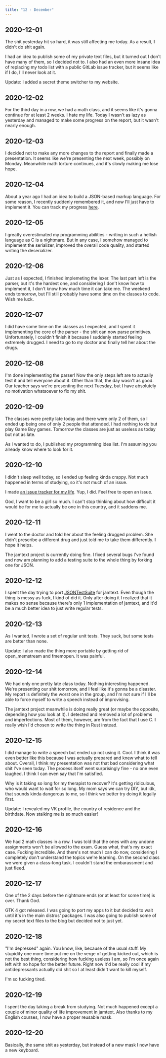 ```yaml
---
title: "12 - December"
---
```


## 2020-12-01

The shit yesterday hit so hard, it was still affecting me today. As a
result, I didn't do shit again.

I had an idea to publish some of my private text files, but it turned
out I don't have many of them, so I decided not to. I also had an even
more insane idea of replacing my todo list with a public GitLab issue
tracker, but it seems like if I do, I'll never look at it.

Update: I added a secret theme switcher to my website.

## 2020-12-02

For the third day in a row, we had a math class, and it seems like
it's gonna continue for at least 2 weeks. I hate my life. Today I
wasn't as lazy as yesterday and managed to make some progress on the
report, but it wasn't nearly enough.

## 2020-12-03

I decided not to make any more changes to the report and finally made
a presentation. It seems like we're presenting the next week, possibly
on Monday. Meanwhile math torture continues, and it's slowly making me
lose hope.

## 2020-12-04

About a year ago I had an idea to build a JSON-based markup language.
For some reason, I recently suddenly remembered it, and now I'll just
have to implement it. You can track my progress [here].

[here]: https://gitlab.com/kirbykevinson/jamtext/

## 2020-12-05

I greatly overestimated my programming abilities - writing in such a
hellish language as C is a nightmare. But in any case, I somehow
managed to implement the serializer, improved the overall code
quality, and started writing the deserializer.

## 2020-12-06

Just as I expected, I finished implemeting the lexer. The last part
left is the parser, but it's the hardest one, and considering I don't
know how to implement it, I don't know how much time it can take me.
The weekend ends tomorrow, but I'll still probably have some time on
the classes to code. Wish me luck.

## 2020-12-07

I did have some time on the classes as I expected, and I spent it
implementing the core of the parser - the shit can now parse
primitives. Unfortunately, I couldn't finish it because I suddenly
started feeling extremely drugged. I need to go to my doctor and
finally tell her about the drugs.

## 2020-12-08

I'm done implementing the parser! Now the only steps left are to
actually test it and tell everyone about it. Other than that, the day
wasn't as good. Our teacher says we're presenting the next Tuesday,
but I have absolutely no motivation whatsoever to fix my shit.

## 2020-12-09

The classes were pretty late today and there were only 2 of them, so I
ended up being one of only 2 people that attended. I had nothing to do
but play Game Boy games. Tomorrow the classes are just as useless as
today but not as late.

As I wanted to do, I published my programming idea list. I'm assuming
you already know where to look for it.

## 2020-12-10

I didn't sleep well today, so I ended up feeling kinda crappy. Not
much happened in terms of studying, so it's not much of an issue.

I made [an issue tracker for my life]. Yup, I did. Feel free to open
an issue.

[an issue tracker for my life]: https://gitlab.com/kirbykevinson/life/

God, I want to be a girl so much. I can't stop thinking about how
difficult it would be for me to actually be one in this country, and
it saddens me.

## 2020-12-11

I went to the doctor and told her about the feeling drugged problem.
She didn't prescribe a different drug and just told me to take them
differently. I hope it helps.

The jamtext project is currently doing fine. I fixed several bugs I've
found and now am planning to add a testing suite to the whole thing by
forking one for JSON.

## 2020-12-12

I spent the day trying to port [JSONTestSuite] for jamtext. Even
though the thing is messy as fuck, I kind of did it. Only after doing
it I realized that it makes no sense because there's only 1
implementation of jamtext, and it'd be a much better idea to just
write regular tests.

[JSONTestSuite]: https://github.com/nst/JSONTestSuite/

## 2020-12-13

As I wanted, I wrote a set of regular unit tests. They suck, but some
tests are better than none.

Update: I also made the thing more portable by getting rid of
open\_memstream and fmemopen. It was painful.

## 2020-12-14

We had only one pretty late class today. Nothing interesting happened.
We're presenting our shit tomorrow, and I feel like it's gonna be a
disaster. My report is definitely the worst one in the group, and I'm
not sure if I'll be able to force myself to write a speech instead of
improvising.

The jamtext project meanwhile is doing really great (or maybe the
opposite, depending how you look at it). I detected and removed a lot
of problems and imperfections. Most of them, however, are from the
fact that I use C. I really wish I'd chosen to write the thing in Rust
instead.

## 2020-12-15

I did manage to write a speech but ended up not using it. Cool. I
think it was even better like this because I was actually prepared and
knew what to tell about. Overall, I think my presentation was not that
bad considering what shit I've seen today. The process itself went
surprisingly fine - no one even laughed. I think I can even say that
I'm satisfied.

Why is it taking so long for my therapist to recover? It's getting
ridiculous, who would want to wait for so long. My mom says we can try
DIY, but idk, that sounds kinda dangerous to me, so I think we better
try doing it legally first.

Update: I revealed my VK profile, the country of residence and the
birthdate. Now stalking me is so much easier!

## 2020-12-16

We had 2 math classes in a row. I was told that the ones with any
undone assignments won't be allowed to the exam. Guess what, that's my
exact case. Fucking incredible. And there's not much I can do now,
considering I completely don't understand the topics we're learning.
On the second class we were given a class-long task. I couldn't stand
the embarassment and just fleed.

## 2020-12-17

One of the 2 days before the nightmare ends (or at least for some
time) is over. Thank God.

GTK 4 got released. I was going to port my apps to it but decided to
wait until it's in the main distros' packages. I was also going to
publish some of my secret text files to the blog but decided not to
just yet.

## 2020-12-18

"I'm depressed" again. You know, like, because of the usual stuff. My
stupidity one more time put me on the verge of getting kicked out,
which is not the best thing, considering how fucking useless I am, so
I'm once again left with no hope for the better future. Right now it'd
be really cool if my antidepressants actually did shit so I at least
didn't want to kill myself.

I'm so fucking tired.

## 2020-12-19

I spent the day taking a break from studying. Not much happened except
a couple of minor quality of life improvement in jamtext. Also thanks
to my English courses, I now have a proper reusable mask.

## 2020-12-20

Basically, the same shit as yesterday, but instead of a new mask I now
have a new keyboard.
